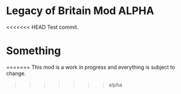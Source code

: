 # Legacy of Britain Mod ALPHA

<<<<<<< HEAD
Test commit.
# Something
=======
This mod is a work in progress and everything is subject to change. 
>>>>>>> alpha
